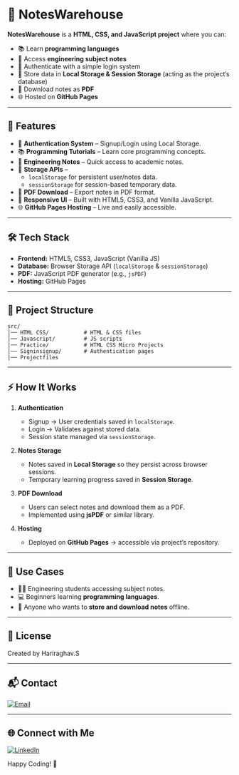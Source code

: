 # 📘 NotesWarehouse  

**NotesWarehouse** is a **HTML, CSS, and JavaScript project** where you can:  
- 📚 Learn **programming languages**  
- 📝 Access **engineering subject notes**  
- 🔑 Authenticate with a simple login system  
- 💾 Store data in **Local Storage & Session Storage** (acting as the project’s database)  
- 📄 Download notes as **PDF**  
- 🌐 Hosted on **GitHub Pages**  

---

## 🚀 Features  

- 🔐 **Authentication System** – Signup/Login using Local Storage.  
- 📚 **Programming Tutorials** – Learn core programming concepts.  
- 🏫 **Engineering Notes** – Quick access to academic notes.  
- 💾 **Storage APIs** –  
  - `localStorage` for persistent user/notes data.  
  - `sessionStorage` for session-based temporary data.  
- 📄 **PDF Download** – Export notes in PDF format.  
- 🎨 **Responsive UI** – Built with HTML5, CSS3, and Vanilla JavaScript.  
- 🌐 **GitHub Pages Hosting** – Live and easily accessible.  

---

## 🛠️ Tech Stack  

- **Frontend:** HTML5, CSS3, JavaScript (Vanilla JS)  
- **Database:** Browser Storage API (`localStorage` & `sessionStorage`)  
- **PDF:** JavaScript PDF generator (e.g., `jsPDF`)  
- **Hosting:** GitHub Pages  

---

## 📂 Project Structure  

```
src/
│── HTML CSS/           # HTML & CSS files
│── Javascript/         # JS scripts
|── Practice/           # HTML CSS Micro Projects
│── Signinsignup/       # Authentication pages
|── Projectfiles
```

---

## ⚡ How It Works  

1. **Authentication**  
   - Signup → User credentials saved in `localStorage`.  
   - Login → Validates against stored data.  
   - Session state managed via `sessionStorage`.  

2. **Notes Storage**  
   - Notes saved in **Local Storage** so they persist across browser sessions.  
   - Temporary learning progress saved in **Session Storage**.  

3. **PDF Download**  
   - Users can select notes and download them as a PDF.  
   - Implemented using **jsPDF** or similar library.  

4. **Hosting**  
   - Deployed on **GitHub Pages** → accessible via project’s repository.  

---

## 📖 Use Cases  

- 👨‍🎓 Engineering students accessing subject notes.  
- 💻 Beginners learning **programming languages**.  
- 📄 Anyone who wants to **store and download notes** offline.  

---

## 📩 License

Created by Hariraghav.S

---

## 📬 Contact

[![Email](https://img.shields.io/badge/email-hariraghava21s@gmail.com-blue?style=flat&logo=gmail)](mailto:hariraghava21s@gmail.com)

---

## 🌐 Connect with Me

[![LinkedIn](https://img.shields.io/badge/LinkedIn-Hariraghav.S-blue?style=flat&logo=linkedin)](https://www.linkedin.com/in/hariraghav962003/)

Happy Coding! 🎯
